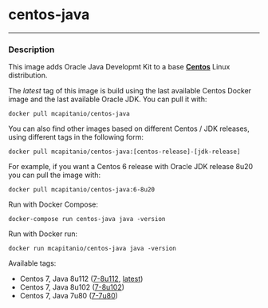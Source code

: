 # **centos-java**
___

### Description

This image adds Oracle Java Developmt Kit to a base [**Centos**](https://hub.docker.com/r/centos/centos/) Linux distribution.

The *latest* tag of this image is build using the last available Centos Docker image and the last available Oracle JDK.
You can pull it with:

    docker pull mcapitanio/centos-java


You can also find other images based on different Centos / JDK releases, using different tags in the following form:

    docker pull mcapitanio/centos-java:[centos-release]-[jdk-release]


For example, if you want a Centos 6 release with Oracle JDK release 8u20 you can pull the image with:

    docker pull mcapitanio/centos-java:6-8u20


Run with Docker Compose:

    docker-compose run centos-java java -version


Run with Docker run:

    docker run mcapitanio/centos-java java -version


Available tags:

- Centos 7, Java 8u112 ([7-8u112](https://github.com/mcapitanio/docker-centos-java/blob/7-8u112/Dockerfile), [latest](https://github.com/mcapitanio/docker-centos-java/blob/latest/Dockerfile))
- Centos 7, Java 8u102 ([7-8u102](https://github.com/mcapitanio/docker-centos-java/blob/7-8u102/Dockerfile))
- Centos 7, Java 7u80 ([7-7u80](https://github.com/mcapitanio/docker-centos-java/blob/7-7u80/Dockerfile))
